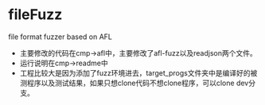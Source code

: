 # fileFuzz
file format fuzzer based on AFL


- 主要修改的代码在cmp->afl中，主要修改了afl-fuzz以及readjson两个文件。
- 运行说明在cmp->readme中
- 工程比较大是因为添加了fuzz环境进去，target_progs文件夹中是编译好的被测程序以及测试结果，如果只想clone代码不想clone程序，可以clone dev分支。
